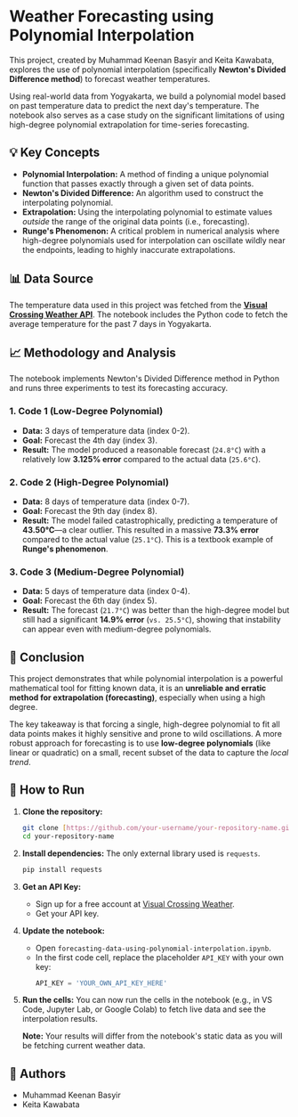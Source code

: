 # Weather Forecasting using Polynomial Interpolation

This project, created by Muhammad Keenan Basyir and Keita Kawabata, explores the use of polynomial interpolation (specifically **Newton's Divided Difference method**) to forecast weather temperatures.

Using real-world data from Yogyakarta, we build a polynomial model based on past temperature data to predict the next day's temperature. The notebook also serves as a case study on the significant limitations of using high-degree polynomial extrapolation for time-series forecasting.

## 💡 Key Concepts

* **Polynomial Interpolation:** A method of finding a unique polynomial function that passes exactly through a given set of data points.
* **Newton's Divided Difference:** An algorithm used to construct the interpolating polynomial.
* **Extrapolation:** Using the interpolating polynomial to estimate values *outside* the range of the original data points (i.e., forecasting).
* **Runge's Phenomenon:** A critical problem in numerical analysis where high-degree polynomials used for interpolation can oscillate wildly near the endpoints, leading to highly inaccurate extrapolations.

## 📊 Data Source

The temperature data used in this project was fetched from the **[Visual Crossing Weather API](https://www.visualcrossing.com/)**. The notebook includes the Python code to fetch the average temperature for the past 7 days in Yogyakarta.

## 📈 Methodology and Analysis

The notebook implements Newton's Divided Difference method in Python and runs three experiments to test its forecasting accuracy.

### 1. Code 1 (Low-Degree Polynomial)

* **Data:** 3 days of temperature data (index 0-2).
* **Goal:** Forecast the 4th day (index 3).
* **Result:** The model produced a reasonable forecast (`24.8°C`) with a relatively low **3.125% error** compared to the actual data (`25.6°C`).

### 2. Code 2 (High-Degree Polynomial)

* **Data:** 8 days of temperature data (index 0-7).
* **Goal:** Forecast the 9th day (index 8).
* **Result:** The model failed catastrophically, predicting a temperature of **43.50°C**—a clear outlier. This resulted in a massive **73.3% error** compared to the actual value (`25.1°C`). This is a textbook example of **Runge's phenomenon**.

### 3. Code 3 (Medium-Degree Polynomial)

* **Data:** 5 days of temperature data (index 0-4).
* **Goal:** Forecast the 6th day (index 5).
* **Result:** The forecast (`21.7°C`) was better than the high-degree model but still had a significant **14.9% error** (`vs. 25.5°C`), showing that instability can appear even with medium-degree polynomials.

## 🏁 Conclusion

This project demonstrates that while polynomial interpolation is a powerful mathematical tool for fitting known data, it is an **unreliable and erratic method for extrapolation (forecasting)**, especially when using a high degree.

The key takeaway is that forcing a single, high-degree polynomial to fit all data points makes it highly sensitive and prone to wild oscillations. A more robust approach for forecasting is to use **low-degree polynomials** (like linear or quadratic) on a small, recent subset of the data to capture the *local trend*.

## 🚀 How to Run

1.  **Clone the repository:**
    ```bash
    git clone [https://github.com/your-username/your-repository-name.git](https://github.com/your-username/your-repository-name.git)
    cd your-repository-name
    ```

2.  **Install dependencies:**
    The only external library used is `requests`.
    ```bash
    pip install requests
    ```

3.  **Get an API Key:**
    * Sign up for a free account at [Visual Crossing Weather](https://www.visualcrossing.com/).
    * Get your API key.

4.  **Update the notebook:**
    * Open `forecasting-data-using-polynomial-interpolation.ipynb`.
    * In the first code cell, replace the placeholder `API_KEY` with your own key:
      ```python
      API_KEY = 'YOUR_OWN_API_KEY_HERE'
      ```

5.  **Run the cells:**
    You can now run the cells in the notebook (e.g., in VS Code, Jupyter Lab, or Google Colab) to fetch live data and see the interpolation results.

    **Note:** Your results will differ from the notebook's static data as you will be fetching current weather data.

## 👥 Authors

* Muhammad Keenan Basyir
* Keita Kawabata
